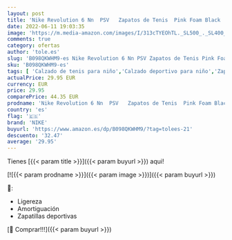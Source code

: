 ```yaml
---
layout: post
title: 'Nike Revolution 6 Nn  PSV   Zapatos de Tenis  Pink Foam Black  34 EU'
date: 2022-06-11 19:03:35
image: 'https://m.media-amazon.com/images/I/313cTYEOhTL._SL500_._SL400_.jpg'
comments: true
category: ofertas
author: 'tole.es'
slug: 'B098QKWHM9-es Nike Revolution 6 Nn PSV Zapatos de Tenis Pink Foam Black...'
sku: 'B098QKWHM9-es'
tags: [ 'Calzado de tenis para niño','Calzado deportivo para niño','Zapatillas casual para niño','Zapatillas y calzado deportivo para Niño','Zapatos','Zapatos - Niños','Zapatos y complementos','nike','zapatos','🇪🇸', ]
actualPrice: 29.95 EUR
currency: EUR
price: 29.95
comparePrice: 44.35 EUR
prodname: 'Nike Revolution 6 Nn  PSV   Zapatos de Tenis  Pink Foam Black  34 EU'
country: 'es'
flag: '🇪🇸'
brand: 'NIKE'
buyurl: 'https://www.amazon.es/dp/B098QKWHM9/?tag=tolees-21'
descuento: '32.47'
average: '29.95'
---
```


Tienes [{{< param title >}}]({{< param buyurl >}}) aqui!

[![{{< param prodname >}}]({{< param image >}})]({{< param buyurl >}})

🔎:

- Ligereza
- Amortiguación
- Zapatillas deportivas

[🛒 Comprar!!!]({{< param buyurl >}})
